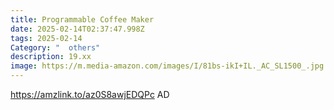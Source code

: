 ```yaml
---
title: Programmable Coffee Maker
date: 2025-02-14T02:37:47.998Z
tags: 2025-02-14
Category: "  others"
description: 19.xx
image: https://m.media-amazon.com/images/I/81bs-ikI+IL._AC_SL1500_.jpg
---
```

https://amzlink.to/az0S8awjEDQPc    AD